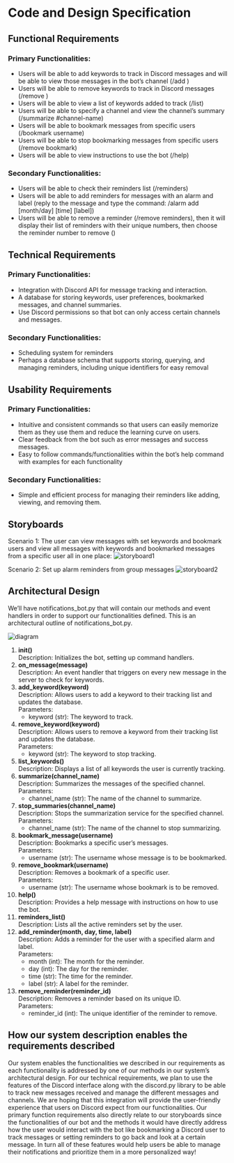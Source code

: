 # Code and Design Specification

## Functional Requirements
### Primary Functionalities:
- Users will be able to add keywords to track in Discord messages and will be able to view those messages in the bot’s channel (/add <keyword>)
- Users will be able to remove keywords to track in Discord messages (/remove <keyword>)
- Users will be able to view a list of keywords added to track (/list)
- Users will be able to specify a channel and view the channel’s summary (/summarize #channel-name)
- Users will be able to bookmark messages from specific users (/bookmark username)
- Users will be able to stop bookmarking messages from specific users (/remove bookmark)
- Users will be able to view instructions to use the bot (/help)

### Secondary Functionalities:
- Users will be able to check their reminders list (/reminders)
- Users will be able to add reminders for messages with an alarm and label (reply to the message and type the command: /alarm add [month/day] [time] [label])  
- Users will be able to remove a reminder (/remove reminders), then it will display their list of reminders with their unique numbers, then choose the reminder number to remove (<number>)  

## Technical Requirements
### Primary Functionalities:
- Integration with Discord API for message tracking and interaction.
- A database for storing keywords, user preferences, bookmarked messages, and channel summaries.
- Use Discord permissions so that bot can only access certain channels and messages.

### Secondary Functionalities:
- Scheduling system for reminders
- Perhaps a database schema that supports storing, querying, and managing reminders, including unique identifiers for easy removal

## Usability Requirements
### Primary Functionalities:
- Intuitive and consistent commands so that users can easily memorize them as they use them and reduce the learning curve on users.
- Clear feedback from the bot such as error messages and success messages.
- Easy to follow commands/functionalities within the bot’s help command with examples for each functionality
### Secondary Functionalities:
- Simple and efficient process for managing their reminders like adding, viewing, and removing them.



## Storyboards
Scenario 1:  The user can view messages with set keywords and bookmark users and view all messages with keywords and bookmarked messages from a specific user all in one place:
![storyboard1](images/G4/storyboard1.png)

Scenario 2: Set up alarm reminders from group messages
![storyboard2](images/G4/storyboard2.png)


## Architectural Design
We’ll have notifications_bot.py that will contain our methods and event handlers in order to support our functionalities defined. This is an architectural outline of notifications_bot.py.

![diagram](images/G4/notification.png)

1. **init()** \
Description: Initializes the bot, setting up command handlers. 
2. **on_message(message)** \
Description: An event handler that triggers on every new message in the server to check for keywords.
3. **add_keyword(keyword)** \
Description: Allows users to add a keyword to their tracking list and updates the database. \
Parameters: 
    - keyword (str): The keyword to track.
4. **remove_keyword(keyword)**\
Description: Allows users to remove a keyword from their tracking list and updates the database.\
Parameters:
    - keyword (str): The keyword to stop tracking.
5. **list_keywords()**\
Description: Displays a list of all keywords the user is currently tracking.
6. **summarize(channel_name)**\
Description: Summarizes the messages of the specified channel.\
Parameters:
    - channel_name (str): The name of the channel to summarize.
7. **stop_summaries(channel_name)**\
Description: Stops the summarization service for the specified channel.\
Parameters:
    - channel_name (str): The name of the channel to stop summarizing.
8. **bookmark_message(username)**\
Description: Bookmarks a specific user’s messages.\
Parameters:
    - username (str): The username whose message is to be bookmarked.
9. **remove_bookmark(username)**\
Description: Removes a bookmark of a specific user.\
Parameters:
    - username (str): The username whose bookmark is to be removed.
10. **help()**\
Description: Provides a help message with instructions on how to use the bot.
11. **reminders_list()**\
Description: Lists all the active reminders set by the user.
12. **add_reminder(month, day, time, label)**\
Description: Adds a reminder for the user with a specified alarm and label.\
Parameters:
    - month (int): The month for the reminder.
    - day (int): The day for the reminder.
    - time (str): The time for the reminder.
    - label (str): A label for the reminder.
13. **remove_reminder(reminder_id)**\
Description: Removes a reminder based on its unique ID.\
Parameters:
    - reminder_id (int): The unique identifier of the reminder to remove.

## How our system description enables the requirements described
Our system enables the functionalities we described in our requirements as each functionality is addressed by one of our methods in our system’s architectural design. For our technical requirements, we plan to use the features of the Discord interface along with the discord.py library to be able to track new messages received and manage the different messages and channels. We are hoping that this integration will provide the user-friendly experience that users on Discord expect from our functionalities. Our primary function requirements also directly relate to our storyboards since the functionalities of our bot and the methods it would have directly address how the user would interact with the bot like bookmarking a Discord user to track messages or setting reminders to go back and look at a certain message. In turn all of these features would help users be able to manage their notifications and prioritize them in a more personalized way!
